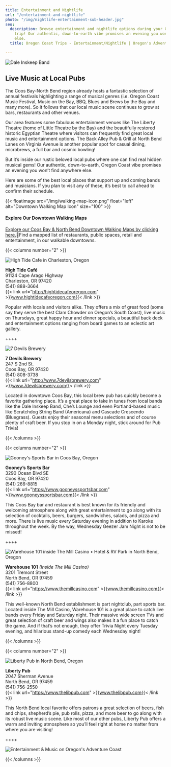 ```yaml
---
title: Entertainment and Nightlife
url: "/entertainment-and-nightlife"
photo: "/img/nightlife-entertainment-sub-header.jpg"
seo:
  description: Browse entertainment and nightlife options during your Oregon Coast
    trip! Our authentic, down-to-earth vibe promises an evening you won’t find anywhere
    else.
  title: Oregon Coast Trips - Entertainment/Nightlife | Oregon's Adventure Coast

---
```

![Dale Inskeep Band](/img/enterainment-top-header.jpg)

## Live Music at Local Pubs

The Coos Bay-North Bend region already hosts a fantastic selection of annual festivals highlighting a range of musical genres (i.e. Oregon Coast Music Festival, Music on the Bay, BBQ, Blues and Brews by the Bay and many more). So it follows that our local music scene continues to grow at bars, restaurants and other venues.

Our area features some fabulous entertainment venues like The Liberty Theatre (home of Little Theatre by the Bay) and the beautifully restored historic Egyptian Theatre where visitors can frequently find great local music and entertainment options. The Back Alley Pub & Grill at North Bend Lanes on Virginia Avenue is another popular spot for casual dining, microbrews, a full bar and cosmic bowling! 

But it’s inside our rustic beloved local pubs where one can find real  hidden musical gems! Our authentic, down-to-earth, Oregon Coast vibe promises an evening you won’t find anywhere else. 

Here are some of the best local places that support up and coming bands and musicians. If you plan to visit any of these, it’s best to call ahead to confirm their schedule.

{{< floatimage src="/img/walking-map-icon.png" float="left" alt="Downtown Walking Map Icon" size="100" >}}

#### Explore Our Downtown Walking Maps

[Explore our Coos Bay & North Bend Downtown Walking Maps by clicking here.](/img/walking-map-cbnb.pdf)Find a mapped list of restaurants, public spaces, retail and entertainment, in our walkable downtowns.

{{< columns number="2" >}}

![High Tide Cafe in Charleston, Oregon](/img/ent-high-tide-cafe.jpg)

**High Tide Café**\
91124 Cape Arago Highway\
Charleston, OR   97420\
(541) 888-3664\
{{< link url="http://hightidecafeoregon.com" >}}www.hightidecafeoregon.com{{< /link >}}

Popular with locals and visitors alike.  They offers a mix of great food (some say they serve the best Clam Chowder on Oregon’s South Coast), live music on Thursdays, great happy hour and dinner specials, a beautiful back deck and entertainment options ranging from board games to an eclectic art gallery. 

++++

![7 Devils Brewery](/img/ent-seven-devils.jpg)

**7 Devils Brewery**\
247 S 2nd St.\
Coos Bay, OR 97420\
(541) 808-3738\
{{< link url="http://www.7devilsbrewery.com" >}}www.7devilsbrewery.com{{< /link >}}

Located in downtown Coos Bay, this local brew pub has quickly become a favorite gathering place. It’s a great place to take in tunes from local bands like the Dale Inskeep Band, Che’s Lounge and even Portland-based music like Scratchdog String Band (Americana) and Cascade Crescendo (Bluegrass). Guests enjoy their seasonal menu selections and of course plenty of craft beer. If you stop in on a Monday night, stick around for Pub Trivia! 

{{< /columns >}}

{{< columns number="2" >}}

![Gooney's Sports Bar in Coos Bay, Oregon](/img/ent-gooneys.jpg)

**Gooney’s Sports Bar**\
3290 Ocean Blvd SE \
Coos Bay, OR 97420\
(541) 266-8815\
{{< link url="https://www.gooneyssportsbar.com" >}}www.gooneyssportsbar.com{{< /link >}}

This Coos Bay bar and restaurant is best known for its friendly and welcoming atmosphere along with great entertainment to go along with its selection of cocktails, beers, burgers, sandwiches, salads, and pizza and more. There is live music every Saturday evening in addition to Karoke throughout the week. By the way, Wednesday Geezer Jam Night is not to be missed! 

++++

![Warehouse 101 inside The Mill Casino • Hotel & RV Park in North Bend, Oregon](/img/ent-warehouse-101.jpg)

**Warehouse 101** _(Inside The Mill Casino)_\
3201 Tremont Street\
North Bend, OR  97459\
(541) 756-8800\
{{< link url="https://www.themillcasino.com" >}}www.themillcasino.com{{< /link >}}

This well-known North Bend establishment is part nightclub, part sports bar. Located inside The Mill Casino, Warehouse 101 is a great place to catch live bands every Friday and Saturday night. Their massive wide screen TVs and great selection of craft beer and wings also makes it a fun place to catch the game. And if that’s not enough, they offer Trivia Night every Tuesday evening, and hilarious stand-up comedy each Wednesday night!

{{< /columns >}}

{{< columns number="2" >}}

![Liberty Pub in North Bend, Oregon](/img/ent-liberty-pub.jpg)

**Liberty Pub**\
2047 Sherman Avenue\
North Bend, OR  97459\
(541) 756-2550\
{{< link url="https://www.thelibpub.com" >}}www.thelibpub.com{{< /link >}}

This North Bend local favorite offers patrons a great selection of beers, fish and chips, shepherd’s pie, pub rolls, pizza, and more beer to go along with its robust live music scene. Like most of our other pubs, Liberty Pub offers a warm and inviting atmosphere so you’ll feel right at home no matter from where you are visiting!

++++

![Entertainment & Music on Oregon's Adventure Coast](/img/entertainment-column-photo.jpg)

{{< /columns >}}
